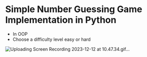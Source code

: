 # Simple Number Guessing Game Implementation in Python

* In OOP
* Choose a difficulty level easy or hard

![Uploading Screen Recording 2023-12-12 at 10.47.34.gif…]()

